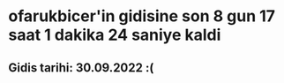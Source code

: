 # ofarukbicer'in gidisine son 8 gun 17 saat 1 dakika 24 saniye kaldi

## Gidis tarihi: 30.09.2022 :(